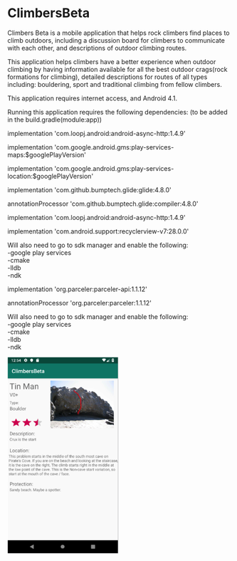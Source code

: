 # ClimbersBeta

Climbers Beta is a mobile application that helps rock climbers find places to climb outdoors, including a discussion board for climbers to communicate with each other, and descriptions of outdoor climbing routes.

This application helps climbers have a better experience when outdoor climbing by having information available for all the best outdoor crags(rock formations for climbing), detailed descriptions for routes of all types including: bouldering, sport and traditional climbing from fellow climbers. 

This application requires internet access, and Android 4.1. 

Running this application requires the following dependencies: 
(to be added in the build.gradle(module:app))


implementation 'com.loopj.android:android-async-http:1.4.9'

implementation 'com.google.android.gms:play-services-maps:$googlePlayVersion'

implementation 'com.google.android.gms:play-services-location:$googlePlayVersion'

implementation 'com.github.bumptech.glide:glide:4.8.0'

annotationProcessor 'com.github.bumptech.glide:compiler:4.8.0'

 implementation 'com.loopj.android:android-async-http:1.4.9'

implementation 'com.android.support:recyclerview-v7:28.0.0'    
 
Will also need to go to sdk manager and enable the following:  
-google play services  
-cmake  
-lldb  
-ndk  


implementation 'org.parceler:parceler-api:1.1.12'


annotationProcessor 'org.parceler:parceler:1.1.12'
 
 Will also need to go to sdk manager and enable the following:  
 -google play services  
 -cmake  
 -lldb  
 -ndk  

<img src="https://github.com/gjc129/ClimbersBeta/blob/master/Route%20Example.png" width=250><br>
